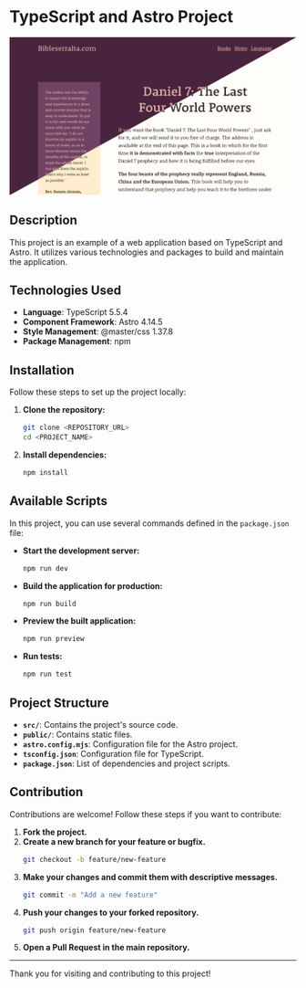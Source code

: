# TypeScript and Astro Project

![Index](./index.png)

## Description

This project is an example of a web application based on TypeScript and Astro.
It utilizes various technologies and packages to build and maintain the application.

## Technologies Used

- **Language**: TypeScript 5.5.4
- **Component Framework**: Astro 4.14.5
- **Style Management**: @master/css 1.37.8
- **Package Management**: npm

## Installation

Follow these steps to set up the project locally:

1. **Clone the repository:**

    ```bash
    git clone <REPOSITORY_URL>
    cd <PROJECT_NAME>
    ```

2. **Install dependencies:**

    ```bash
    npm install
    ```

## Available Scripts

In this project, you can use several commands defined in the `package.json` file:

- **Start the development server:**

    ```bash
    npm run dev
    ```

- **Build the application for production:**

    ```bash
    npm run build
    ```

- **Preview the built application:**

    ```bash
    npm run preview
    ```

- **Run tests:**

    ```bash
    npm run test
    ```

## Project Structure

- **`src/`**: Contains the project's source code.
- **`public/`**: Contains static files.
- **`astro.config.mjs`**: Configuration file for the Astro project.
- **`tsconfig.json`**: Configuration file for TypeScript.
- **`package.json`**: List of dependencies and project scripts.

## Contribution

Contributions are welcome! Follow these steps if you want to contribute:

1. **Fork the project.**
2. **Create a new branch for your feature or bugfix.**
    ```bash
    git checkout -b feature/new-feature
    ```
3. **Make your changes and commit them with descriptive messages.**
    ```bash
    git commit -m "Add a new feature"
    ```
4. **Push your changes to your forked repository.**
    ```bash
    git push origin feature/new-feature
    ```
5. **Open a Pull Request in the main repository.**

---

Thank you for visiting and contributing to this project!
